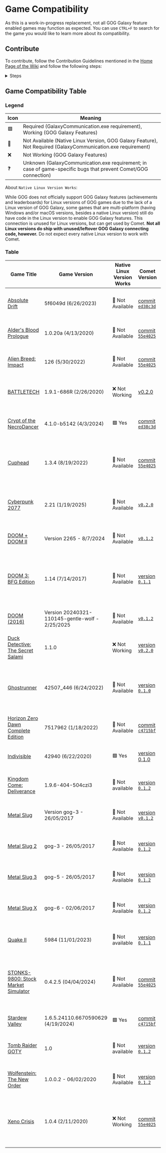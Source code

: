 # Game Compatibility

As this is a work-in-progress replacement, not all GOG Galaxy feature enabled games may function as expected. You can use `CTRL+F` to search for the game you would like to learn more about its compatibility.

## Contribute

To contribute, follow the Contribution Guidelines mentioned in the [Home Page of the Wiki](Home) and follow the following steps:

<details>
<summary>Steps</summary>

- Copy the last column of the table
- Edit the following information for your tested game compatibility:
  - Game Title (with the GOG storefront linked to it as a Hyperlink, in the following format: `[Game's name](GOG url here)`)
  - Game Version
    - To check the official Game Version name, either find it in-game or follow the following steps on Heroic:
      1. Go to the game's page on Heroic Games Launcher
      2. Hover over the three-point menu button and click on `Modify Installation`
      3. Click on the checkbox next to `Keep the game at specific version`
      4. The selected version should be the one you have currently installed. Note the version and date of said version as Game Version.
  - If the Native Linux Version works with Comet
      - Some games that do have a native Linux version available (not using Proton/WINE), still contain code for GOG features that remain unused unless used with Comet. If the game you tested does have a native Linux version, please do test if the Linux version does connect with Comet. 
  - Comet Version
    - Go by the version name in the Releases tab, of the version you downloaded.
    - Did you use Comet when it had no Releases available, or are you using a build that's not part of the releases? Mention (and possibly link) to the commit of the version you used.
  - GalaxyCommunication.exe Service Required
    - Test if the game does function with achievements and leaderboards/Comet. If it does not, try to install the service as you can [read in the dummy service documentation]](https://github.com/imLinguin/comet/tree/main/dummy-service/README.md).
    - If the service is required, fill in with `🟩 Yes`. If the service is not required, fill in with `🔲 No`.
  - GOG Galaxy Features
    - Fill in the `🟩` (working), `🔲` (not present in-game) or `❌` (not working) for the following features:
      - Achievements
      - Leaderboard
  - Notes
    - Any additional notes you would find important to mention with regards to the game compatibility. For example: possible issues, workarounds, specifics like switchable leaderboards between GOG and a different service.
</details>

## Game Compatibility Table

### Legend


| Icon | Meaning |
|---|---------------------------------------------------------------------------------------|
| 🟩 | Required (GalaxyCommunication.exe requirement), Working (GOG Galaxy Features)         |
| 🔲 | Not Available (Native Linux Version, GOG Galaxy Feature), Not Required (GalaxyCommunication.exe requirement)
| ❌ | Not Working (GOG Galaxy Features)|
| ❓| Unknown (GalaxyCommunication.exe requirement; in case of game-specific bugs that prevent Comet/GOG connection)

About `Native Linux Version Works`:

While GOG does not officially support GOG Galaxy features (achievements and leaderboards) for Linux versions of GOG games due to the lack of a Linux version of GOG Galaxy, some games that are multi-platform (having Windows and/or macOS versions, besides a native Linux version) still do have code in the Linux version to enable GOG Galaxy features. This connection is unused for Linux versions, but can get used by Comet. **Not all Linux versions do ship with unused/leftover GOG Galaxy connecting code, however.** Do not expect every native Linux version to work with Comet.

### Table

|Game Title|Game Version|Native Linux Version Works|Comet Version|GalaxyCommunication.exe Service Required|GOG Galaxy Features|Notes|
|-----|-----|-----|-----|-----|-----|-----|
|[Absolute Drift](https://www.gog.com/game/absolute_drift)|5f6049d (6/26/2023)|🔲 Not Available|[commit `ed38c3d`](https://github.com/kevin-wijnen/comet/commit/ed38c3d5253893779ba3d7ab828af442652f6044)|🔲 No|🟩 Achievements 🟩 Leaderboard|Achievements do work. Leaderboard support works as of Comet version `ed38c3d`.|
|[Alder's Blood Prologue](https://www.gog.com/game/alders_blood_prologue)|1.0.20a (4/13/2020)|🔲 Not Available|[commit `55e4025`](https://github.com/imLinguin/comet/commit/55e402538df3bff354bf2e1e9a54fa4e5e091122)|🔲 No|🟩 Achievements 🔲 Leaderboard|Achievement connection does work.|
|[Alien Breed: Impact](https://www.gog.com/game/alien_breed_impact)|126 (5/30/2022)|🔲 Not Available|[commit `55e4025`](https://github.com/imLinguin/comet/commit/55e402538df3bff354bf2e1e9a54fa4e5e091122)|🔲 No|🟩 Achievements 🔲 Leaderboard|Achievement connection does work. Did not get to boot the game on Linux properly yet, however.|
|[BATTLETECH](https://www.gog.com/game/battletech_game)|1.9.1-686R (2/26/2020)|❌ Not Working|[v0.2.0](https://github.com/imLinguin/comet/releases/tag/v0.2.0)|🔲 No|🟩 Achievements 🟩 Leaderboard|Multiplayer is untested.|
|[Crypt of the NecroDancer](https://www.gog.com/game/crypt_of_the_necrodancer)|4.1.0-b5142 (4/3/2024)|🟩 Yes|[commit `ed38c3d`](https://github.com/kevin-wijnen/comet/commit/ed38c3d5253893779ba3d7ab828af442652f6044)|🔲 No|🟩 Achievements 🟩 Leaderboard|Achievements do work. Leaderboard support works as of Comet version `ed38c3d`. Tested with game + all DLCs.|
|[Cuphead](https://www.gog.com/game/cuphead)|1.3.4 (8/19/2022)|🔲 Not Available|[commit `55e4025`](https://github.com/imLinguin/comet/commit/55e402538df3bff354bf2e1e9a54fa4e5e091122)|🟩 Yes|🟩 Achievements 🔲 Leaderboard|GalaxyCommunication.exe service required for game to start communicating with GOG. Otherwise, Achievements won't work. No Leaderboards present in-game.|
|[Cyberpunk 2077](https://www.gog.com/en/game/cyberpunk_2077)|2.21 (1/19/2025)|🔲 Not Available|[`v0.2.0`](https://github.com/imLinguin/comet/releases/tag/v0.2.0)|🔲 No|🟩 Achievements 🔲 Leaderboard|Achievements work in [Heroic v2.16.1](https://github.com/Heroic-Games-Launcher/HeroicGamesLauncher/releases/tag/v2.16.1). This was tested with the regular version of the game, not the [Ultimate Edition](https://www.gog.com/en/game/cyberpunk_2077_ultimate_edition) or [Phantom Liberty DLC](https://www.gog.com/en/game/cyberpunk_2077_phantom_liberty).|
|[DOOM + DOOM II](https://www.gog.com/game/doom_doom_ii)|Version 2265 - 8/7/2024|🔲 Not Available|[`v0.1.2`](https://github.com/imLinguin/comet/releases/tag/v0.1.2)|🔲 No|🟩 Achievements 🔲 Leaderboard|Achievements & Multiplayer do work as of `v0.1.2`.|
|[DOOM 3: BFG Edition](https://www.gog.com/game/doom_3)|1.14 (7/14/2017)|🔲 Not Available|[version `0.1.1`](https://github.com/imLinguin/comet/releases/tag/v0.1.1)|🟩 Yes|🟩 Achievements 🔲 Leaderboard|GalaxyCommunication.exe service required for game to start communicating with GOG. Otherwise, Achievements won't work. Mutliplayer isn't supported in GOG version of the game.|
|[DOOM (2016)](https://www.gog.com/game/doom_2016)|Version 20240321-110145-gentle-wolf - 2/25/2025|🔲 Not Available|[`v0.1.2`](https://github.com/imLinguin/comet/releases/tag/v0.1.2)|🔲 No|🟩 Achievements 🔲 Leaderboard|Achievements does work as of `v0.1.2`.|
|[Duck Detective: The Secret Salami](https://www.gog.com/game/duck_detective_the_secret_salami)|1.1.0|❌ Not Working|[version `v0.2.0`](https://github.com/imLinguin/comet/releases/tag/v0.2.0)|🔲 No|🟩 Achievements 🔲 Leaderboard|Windows build of the game is required to unlock achievements when on Linux.|
|[Ghostrunner](https://www.gog.com/game/ghostrunner)|42507_446 (6/24/2022)|🔲 Not Available|[version `0.1.0`](https://github.com/imLinguin/comet/releases/tag/v0.1.0)|🔲 No|🟩 Achievements 🟩 Leaderboard|Achievements and Leaderboards work as expected. The game seems to separate saves based on Galaxy user id. Saves may need to be moved manually to be available.|
|[Horizon Zero Dawn Complete Edition](https://gog.com/game/horizon_zero_dawn_complete_edition)|7517962 (1/18/2022)|🔲 Not Available|[commit `c4715bf`](https://github.com/imLinguin/comet/commit/c4715bfa186f9b8955b842d57fd6f17fc5209f26)|🔲 No|🟩 Achievements 🔲 Leaderboard| Achievements do work.|
|[Indivisible](https://www.gog.com/game/indivisible)|42940 (6/22/2020)|🟩 Yes|[version 0.1.0](https://github.com/imLinguin/comet/releases/tag/v0.1.0)|🔲 No|🟩 Achievements 🔲 Leaderboard|Achievements do work.|
|[Kingdom Come: Deliverance](https://www.gog.com/game/kingdom_come_deliverance)|1.9.6-404-504czi3 |🔲 Not available|[version `0.1.2`](https://github.com/imLinguin/comet/releases/tag/v0.1.2)|🟩 Yes|🟩 Achievements 🔲 Leaderboard||
|[Metal Slug](https://www.gog.com/game/metal_slug)|Version gog-3 - 26/05/2017|🔲 Not Available|[version `v0.1.2`](https://github.com/imLinguin/comet/releases/tag/v0.1.2)|🔲 No|🟩 Achievements 🟩 Leaderboard|Achievements and leaderboard do work as of `v0.1.2`. Multiplayer not tested yet.|
|[Metal Slug 2](https://www.gog.com/game/metal_slug_2)|gog-3 - 26/05/2017|🔲 Not Available|[version `0.1.2`](https://github.com/imLinguin/comet/releases/tag/v0.1.2)|🔲 No|🟩 Achievements 🟩 Leaderboard|Achievements and leaderboard do work as of `v0.1.2`.|
|[Metal Slug 3](https://www.gog.com/game/metal_slug_3)|gog-5 - 26/05/2017|🔲 Not Available|[version `0.1.2`](https://github.com/imLinguin/comet/releases/tag/v0.1.2)|🔲 No|🟩 Achievements 🟩 Leaderboard|Achievements and leaderboard do work as of `v0.1.2`. Multiplayer not tested yet.|
|[Metal Slug X](https://www.gog.com/game/metal_slug_x)|gog-6 - 02/06/2017|🔲 Not Available|[version `0.1.2`](https://github.com/imLinguin/comet/releases/tag/v0.1.2)|🔲 No|🟩 Achievements 🟩 Leaderboard|Achievements and leaderboard do work as of `v0.1.2`. Multiplayer not tested yet.|
|[Quake II](https://www.gog.com/game/quake_ii_quad_damage)|5984 (11/01/2023)|🔲 Not available|[version `0.1.1`](https://github.com/imLinguin/comet/releases/tag/v0.1.1)|🔲 No|🟩 Achievements 🔲 Leaderboard|Achievements work as expected. The game needs OpenID support introduced in comet v0.1.1|
|[STONKS-9800: Stock Market Simulator](https://www.gog.com/game/stonks9800_stock_market_simulator)|0.4.2.5 (04/04/2024)|🔲 Not Available|[commit `55e4025`](https://github.com/imLinguin/comet/commit/55e402538df3bff354bf2e1e9a54fa4e5e091122)|❓ Unknown|❌ Achievements 🔲 Leaderboard|Game specific issue related to the GOG SDK library used. See [#26](https://github.com/imLinguin/comet/issues/26#issuecomment-2053667485) for any information and updates. Game did not connect to GOG via Comet with and without the dummy Service.|
|[Stardew Valley](https://www.gog.com/game/stardew_valley)|1.6.5.24110.6670590629 (4/19/2024)|🟩 Yes|[commit `c4715bf`](https://github.com/imLinguin/comet/commit/c4715bfa186f9b8955b842d57fd6f17fc5209f26)|🔲 No|🔲 Achievements 🔲 Leaderboard|The game uses Galaxy SDK for multiplayer only.|
|[Tomb Raider GOTY](https://www.gog.com/game/tomb_raider_goty)|1.0|🔲 Not available|[version `0.1.2`](https://github.com/imLinguin/comet/releases/tag/v0.1.2)|🔲 No|🟩 Achievements 🔲 Leaderboard||
|[Wolfenstein: The New Order](https://www.gog.com/game/wolfenstein_the_new_order)|1.0.0.2 - 06/02/2020|🔲 Not Available|[version `0.1.2`](https://github.com/imLinguin/comet/releases/tag/v0.1.2)|🔲 No|🟩 Achievements 🔲 Leaderboard|Switch to older version without hotfix for the achievements, however the game is prone to crash. Refer to [this issue](https://github.com/imLinguin/comet/issues/57).|
|[Xeno Crisis](https://www.gog.com/game/xeno_crisis)|1.0.4 (2/11/2020)|❌ Not Working|[commit `55e4025`](https://github.com/imLinguin/comet/commit/55e402538df3bff354bf2e1e9a54fa4e5e091122)|🔲 No|🟩 Achievements 🔲 Leaderboard|Achievement connection does work. The GOG Galaxy communications are not present in the Linux version, thus the macOS or Windows version needs to be used with Comet to work.|
